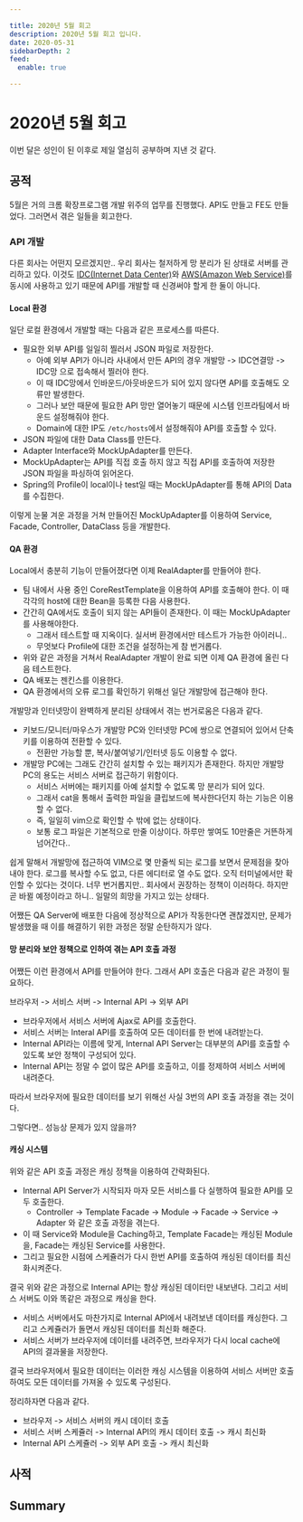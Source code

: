 ```yaml
---

title: 2020년 5월 회고
description: 2020년 5월 회고 입니다.
date: 2020-05-31
sidebarDepth: 2
feed:
  enable: true

---
```


# 2020년 5월 회고

이번 달은 성인이 된 이후로 제일 열심히 공부하며 지낸 것 같다.

## 공적

5월은 거의 크롬 확장프로그램 개발 위주의 업무를 진행했다.
API도 만들고 FE도 만들었다.
그러면서 겪은 일들을 회고한다.

### API 개발

다른 회사는 어떤지 모르겠지만.. 우리 회사는 철저하게 망 분리가 된 상태로 서버를 관리하고 있다.
이것도 [IDC(Internet Data Center)](https://blog.naver.com/kinxtime/220648265067?proxyReferer=https%3A%2F%2Fwww.google.com%2F)와
[AWS(Amazon Web Service)](https://aws.amazon.com/ko/what-is-aws/)를 동시에 사용하고 있기 때문에 API를 개발할 때 신경써야 할게 한 둘이 아니다.

#### Local 환경

일단 로컬 환경에서 개발할 때는 다음과 같은 프로세스를 따른다.

- 필요한 외부 API를 일일히 찔러서 JSON 파일로 저장한다.
  - 아예 외부 API가 아니라 사내에서 만든 API의 경우 개발망 -> IDC연결망 -> IDC망 으로 접속해서 찔러야 한다.
  - 이 때 IDC망에서 인바운드/아웃바운드가 되어 있지 않다면 API를 호출해도 오류만 발생한다.
  - 그러나 보안 때문에 필요한 API 망만 열어놓기 때문에 시스템 인프라팀에서 바운드 설정해줘야 한다.
  - Domain에 대한 IP도 `/etc/hosts`에서 설정해줘야 API를 호출할 수 있다.
- JSON 파일에 대한 Data Class를 만든다.
- Adapter Interface와 MockUpAdapter를 만든다.
- MockUpAdapter는 API를 직접 호출 하지 않고 직접 API를 호출하여 저장한 JSON 파일을 파싱하여 읽어온다.
- Spring의 Profile이 local이나 test일 때는 MockUpAdapter를 통해 API의 Data를 수집한다.

이렇게 눈물 겨운 과정을 거쳐 만들어진 MockUpAdapter를 이용하여 Service, Facade, Controller, DataClass 등을 개발한다.

#### QA 환경

Local에서 충분히 기능이 만들어졌다면 이제 RealAdapter를 만들어야 한다.

- 팀 내에서 사용 중인 CoreRestTemplate을 이용하여 API를 호출해야 한다. 이 때 각각의 host에 대한 Bean을 등록한 다음 사용한다.
- 간간히 QA에서도 호출이 되지 않는 API들이 존재한다. 이 때는 MockUpAdapter를 사용해야한다.
  - 그래서 테스트할 때 지옥이다. 실서버 환경에서만 테스트가 가능한 아이러니..
  - 무엇보다 Profile에 대한 조건을 설정하는게 참 번거롭다.
- 위와 같은 과정을 거쳐서 RealAdapter 개발이 완료 되면 이제 QA 환경에 올린 다음 테스트한다.
- QA 배포는 젠킨스를 이용한다.
- QA 환경에서의 오류 로그를 확인하기 위해선 일단 개발망에 접근해야 한다.

개발망과 인터넷망이 완벽하게 분리된 상태에서 겪는 번거로움은 다음과 같다.

- 키보드/모니터/마우스가 개발망 PC와 인터넷망 PC에 쌍으로 연결되어 있어서 단축키를 이용하여 전환할 수 있다.
  - 전환만 가능할 뿐, 복사/붙여넣기/인터넷 등도 이용할 수 없다.
- 개발망 PC에는 그래도 간간히 설치할 수 있는 패키지가 존재한다. 하지만 개발망 PC의 용도는 서비스 서버로 접근하기 위함이다.
  - 서비스 서버에는 패키지를 아예 설치할 수 없도록 망 분리가 되어 있다. 
  - 그래서 cat을 통해서 출력한 파일을 클립보드에 복사한다던지 하는 기능은 이용할 수 없다.
  - 즉, 일일히 vim으로 확인할 수 밖에 없는 상태이다.
  - 보통 로그 파일은 기본적으로 만줄 이상이다. 하루만 쌓여도 10만줄은 거뜬하게 넘어간다..

쉽게 말해서 개발망에 접근하여 VIM으로 몇 만줄씩 되는 로그를 보면서 문제점을 찾아내야 한다.
로그를 복사할 수도 없고, 다른 에디터로 열 수도 없다. 오직 터미널에서만 확인할 수 있다는 것이다.
너무 번거롭지만.. 회사에서 권장하는 정책이 이러하다. 하지만 곧 바뀔 예정이라고 하니.. 일말의 희망을 가지고 있는 상태다.

어쨌든 QA Server에 배포한 다음에 정상적으로 API가 작동한다면 괜찮겠지만, 문제가 발생했을 때 이를 해결하기 위한 과정은 정말 순탄하지가 않다.

#### 망 분리와 보안 정책으로 인하여 겪는 API 호출 과정

어쨌든 이런 환경에서 API를 만들어야 한다. 그래서 API 호출은 다음과 같은 과정이 필요하다.

브라우저 -> 서비스 서버 -> Internal API -> 외부 API

- 브라우저에서 서비스 서버에 Ajax로 API를 호출한다.
- 서비스 서버는 Interal API를 호출하여 모든 데이터를 한 번에 내려받는다.
- Internal API라는 이름에 맞게, Internal API Server는 대부분의 API를 호출할 수 있도록 보안 정책이 구성되어 있다.
- Internal API는 정말 수 없이 많은 API를 호출하고, 이를 정제하여 서비스 서버에 내려준다.

따라서 브라우저에 필요한 데이터를 보기 위해선 사실 3번의 API 호출 과정을 겪는 것이다.

그렇다면.. 성능상 문제가 있지 않을까?

#### 캐싱 시스템

위와 같은 API 호출 과정은 캐싱 정책을 이용하여 간략화된다.

- Internal API Server가 시작되자 마자 모든 서비스를 다 실행하여 필요한 API를 모두 호출한다.
  - Controller -> Template Facade -> Module -> Facade -> Service -> Adapter 와 같은 호출 과정을 겪는다. 
- 이 때 Service와 Module을 Caching하고, Template Facade는 캐싱된 Module을, Facade는 캐싱된 Service를 사용한다.
- 그리고 필요한 시점에 스케쥴러가 다시 한번 API를 호출하여 캐싱된 데이터를 최신화시켜준다.

결국 위와 같은 과정으로 Internal API는 항상 캐싱된 데이터만 내보낸다.
그리고 서비스 서버도 이와 똑같은 과정으로 캐싱을 한다.

- 서비스 서버에서도 마찬가지로 Internal API에서 내려보낸 데이터를 캐싱한다. 그리고 스케쥴러가 돌면서 캐싱된 데이터를 최신화 해준다.
- 서비스 서버가 브라우저에 데이터를 내려주면, 브라우저가 다시 local cache에 API의 결과물을 저장한다.

결국 브라우저에서 필요한 데이터는 이러한 캐싱 시스템을 이용하여 서비스 서버만 호출하여도 모든 데이터를 가져올 수 있도록 구성된다.

정리하자면 다음과 같다.

- 브라우저 -> 서비스 서버의 캐시 데이터 호출
- 서비스 서버 스케쥴러 -> Internal API의 캐시 데이터 호출 -> 캐시 최신화
- Internal API 스케쥴러 -> 외부 API 호출 -> 캐시 최신화 

## 사적

## Summary